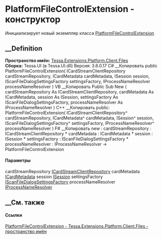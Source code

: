 # PlatformFileControlExtension - конструктор
Инициализирует новый экземпляр класса
[PlatformFileControlExtension](T_Tessa_Extensions_Platform_Client_Files_PlatformFileControlExtension.htm)
##  __Definition
 **Пространство имён:**
[Tessa.Extensions.Platform.Client.Files](N_Tessa_Extensions_Platform_Client_Files.htm)  
 **Сборка:** Tessa.UI (в Tessa.UI.dll) Версия: 3.6.0.17
C# __Копировать
     public PlatformFileControlExtension(
    	ICardStreamClientRepository cardStreamRepository,
    	ICardMetadata cardMetadata,
    	ISession session,
    	IScanFileDialogSettingsFactory settingsFactory,
    	IProcessNameResolver processNameResolver
    )
VB __Копировать
     Public Sub New ( 
    	cardStreamRepository As ICardStreamClientRepository,
    	cardMetadata As ICardMetadata,
    	session As ISession,
    	settingsFactory As IScanFileDialogSettingsFactory,
    	processNameResolver As IProcessNameResolver
    )
C++ __Копировать
     public:
    PlatformFileControlExtension(
    	ICardStreamClientRepository^ cardStreamRepository, 
    	ICardMetadata^ cardMetadata, 
    	ISession^ session, 
    	IScanFileDialogSettingsFactory^ settingsFactory, 
    	IProcessNameResolver^ processNameResolver
    )
F# __Копировать
     new : 
            cardStreamRepository : ICardStreamClientRepository * 
            cardMetadata : ICardMetadata * 
            session : ISession * 
            settingsFactory : IScanFileDialogSettingsFactory * 
            processNameResolver : IProcessNameResolver -> PlatformFileControlExtension
#### Параметры
cardStreamRepository
[ICardStreamClientRepository](T_Tessa_Cards_ICardStreamClientRepository.htm)
cardMetadata [ICardMetadata](T_Tessa_Cards_ICardMetadata.htm)
session [ISession](T_Tessa_Platform_Runtime_ISession.htm)
settingsFactory
[IScanFileDialogSettingsFactory](T_Tessa_Extensions_Platform_Client_Scanning_IScanFileDialogSettingsFactory.htm)
processNameResolver
[IProcessNameResolver](T_Tessa_Platform_IProcessNameResolver.htm)
## __См. также
#### Ссылки
[PlatformFileControlExtension -
](T_Tessa_Extensions_Platform_Client_Files_PlatformFileControlExtension.htm)
[Tessa.Extensions.Platform.Client.Files - пространство
имён](N_Tessa_Extensions_Platform_Client_Files.htm)
